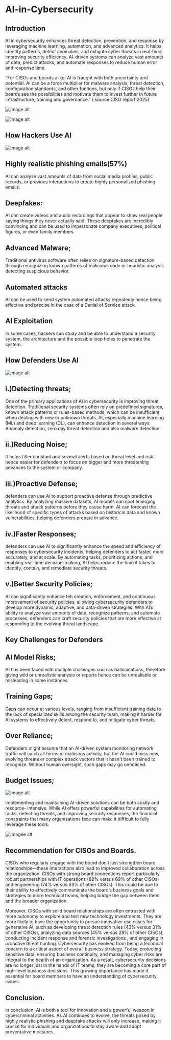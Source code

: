 # AI-in-Cybersecurity

## Introduction

AI in cybersecurity enhances threat detection, prevention, and response by leveraging machine learning,
automation, and advanced analytics. It helps identify patterns, detect anomalies, and mitigate cyber
threats in real-time, improving security efficiency. AI-driven systems can analyze vast amounts of data,
predict attacks, and automate responses to reduce human error and response time.

“For CISOs and boards alike, AI is fraught with both uncertainty and potential. AI can be a force
multiplier for malware analysis, threat detection, configuration standards, and other funtions, but only if
CISOs help their boards see the possibilities and motivate them to invest further in future infrastructure,
training and governance.” ( source CISO report 2025)

![image alt](https://github.com/LimoJK/AI-in-Cybersecurity/blob/3d383f96dc492a9cc40ac39cec470ea7cb0f8ec2/Screenshot%202025-02-10%20012804.png)

![image alt](https://github.com/LimoJK/AI-in-Cybersecurity/blob/dd693b6fe7ef541a8238cc987028c0677b3a4625/Screenshot%202025-02-10%20013547.png)


## How Hackers Use AI

![image alt](https://github.com/LimoJK/AI-in-Cybersecurity/blob/09c6e3a850dfdf28dde7c67cbb738da400f3b798/Screenshot%202025-02-10%20013615.png)

 ## Highly realistic phishing emails(57%)
AI can analyze vast amounts of data from social media profiles,
public records, or previous interactions to create highly personalized phishing emails.

## Deepfakes: 
AI can create videos and audio recordings that appear to show real people saying things
they never actually said. These deepfakes are incredibly convincing and can be used to impersonate
company executives, political figures, or even family members.

## Advanced Malware;
Traditional antivirus software often relies on signature-based detection through
recognizing known patterns of malicious code or heuristic analysis detecting suspicious behavior.

## Automated attacks
AI can be used to send system automated attacks repeatedly hence being
effective and precise in the case of a Denial of Service attack.
## AI Exploitation
In some cases, hackers can study and be able to understand a security system, the
architecture and the possible loop holes to penetrate the system.

## How Defenders Use AI

![image alt](https://github.com/LimoJK/AI-in-Cybersecurity/blob/8f2f4e211e99a682e5585aadfe8d9e12baee8136/Screenshot%202025-02-10%20013631.png)

## i.)Detecting threats; 
One of the primary applications of AI in cybersecurity is improving threat detection.
Traditional security systems often rely on predefined signatures, known attack patterns or rules-based
methods, which can be insufficient when dealing with new or unknown threats. AI, especially machine
learning (ML) and deep learning (DL), can enhance detection in several ways: Anomaly detection, zero
day threat detection and also malware detection.
## ii.)Reducing Noise;
It helps filter constant and several alerts based on threat level and risk hence easier
for defenders to focus on bigger and more threatening advances to the system or company.

## iii.)Proactive Defense;
defenders can use AI to support proactive defense through predictive analytics.
By analyzing massive datasets, AI models can spot emerging threats and attack patterns before they
cause harm. AI can forecast the likelihood of specific types of attacks based on historical data and known
vulnerabilities, helping defenders prepare in advance.

## iv.)Faster Responses; 
defenders can use AI to significantly enhance the speed and efficiency of
responses to cybersecurity incidents, helping defenders to act faster, more accurately, and at scale. By
automating tasks, prioritizing actions, and enabling real-time decision-making, AI helps reduce the time
it takes to identify, contain, and remediate security threats.

## v.)Better Security Policies; 
AI can significantly enhance teh creation, enforcement, and continuous
improvement of security policies, allowing cybersecurity defenders to develop more dynamic, adaptive,
and data-driven strategies. With AI’s ability to analyze vast amounts of data, recognize patterns, and
automate processes, defenders can craft security policies that are more effective at responding to the
evolving threat landscape.

## Key Challenges for Defenders

## AI Model Risks; 
AI has been faced with multiple challenges such as hallucinations, therefore giving wild
or unrealistic analysis or reports hence can be unrealiable or misleading in some instances.
## Training Gaps; 
Gaps can occur at various levels, ranging from insufficient training data to the lack of
specialized skills among the security team, making it harder for AI systems to effectively detect, respond
to, and mitigate cyber threats.
## Over Reliance; 
Defenders might assume that an AI-driven system monitoring network traffic will catch
all forms of malicious activity, but the AI could miss new, evolving threats or complex attack vectors that
it hasn't been trained to recognize. Without human oversight, such gaps may go unnoticed.

## Budget Issues;

![image alt](https://github.com/LimoJK/AI-in-Cybersecurity/blob/c0c39d626ebab4755d56a98d84363a9977ada0e8/Screenshot%202025-02-10%20013459.png)

Implementing and maintaining AI-driven solutions can be both costly and resource-
intensive. While AI offers powerful capabilities for automating tasks, detecting threats, and improving
security responses, the financial constraints that many organizations face can make it difficult to fully
leverage these tools.

![imagee alt](https://github.com/LimoJK/AI-in-Cybersecurity/blob/6a7c5582916afc87503772442302f2dc09e2fc77/Screenshot%202025-02-10%20013443.png)

## Recommendation for CISOs and Boards.
CISOs who regularly engage with the board don’t just strengthen board relationships—these
interactions also lead to improved collaboration across the organization. CISOs with strong board
connections report particularly robust partnerships with IT operations (82% versus 69% of other CISOs)
and engineering (74% versus 63% of other CISOs). This could be due to their ability to effectively
communicate the board’s business goals and strategies to more technical teams, helping bridge the gap
between them and the broader organization.

Moreover, CISOs with solid board relationships are often entrusted with more autonomy to explore and
test new technology investments. They are more likely to have the opportunity to pursue innovative use
cases for generative AI, such as developing threat detection rules (43% versus 31% of other CISOs),
analyzing data sources (45% versus 28% of other CISOs), conducting incident response and forensic
investigations , and engaging in proactive threat hunting.
Cybersecurity has evolved from being a technical concern to a critical aspect of overall business strategy.
Today, protecting sensitive data, ensuring business continuity, and managing cyber risks are integral to
the health of an organization. As a result, cybersecurity decisions are no longer just in the hands of IT
teams; they are becoming a core part of high-level business decisions. This growing importance has
made it essential for board members to have an understanding of cybersecurity issues.

## Conclusion.
In conclusion, AI is both a tool for innovation and a powerful weapon in cybercriminal activities. As AI
continues to evolve, the threats posed by highly realistic phishing and deepfake attacks will only
increase, making it crucial for individuals and organizations to stay aware and adopt preventative measures.
